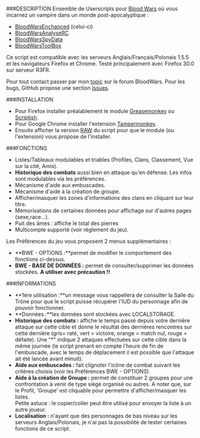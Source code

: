 ###DESCRIPTION
Ensemble de Userscripts pour [Blood Wars](http://www.fr.bloodwars.net) où vous incarnez un vampire dans un monde post-apocalyptique :
* [BloodWarsEnchanced](https://github.com/Ecilam/BloodWarsEnhanced) (celui-ci)
* [BloodWarsAnalyseRC](https://github.com/Ecilam/BloodWarsAnalyseRC)
* [BloodWarsSpyData](https://github.com/Ecilam/BloodWarsSpyData)
* [BloodWarsToolBox](https://github.com/Ecilam/BloodWarsToolBox)

Ce script est compatible avec les serveurs Anglais/Français/Polonais 1.5.5 et les navigateurs Firefox et Chrome. Testé principalement avec Firefox 30.0 sur serveur R3FR.

Pour tout contact passer par mon [topic](http://forum.fr.bloodwars.net/index.php?page=Thread&threadID=204323/) sur le forum BloodWars.
Pour les bugs, GitHub propose une section [Issues](https://github.com/Ecilam/BloodWarsEnhanced/issues).

###INSTALLATION
* Pour Firefox installer préalablement le module [Greasemonkey](https://addons.mozilla.org/fr/firefox/addon/greasemonkey/) ou [Scriptish](https://addons.mozilla.org/en-US/firefox/addon/scriptish/).
* Pour Google Chrome installer l'extension [Tampermonkey](https://chrome.google.com/webstore/detail/dhdgffkkebhmkfjojejmpbldmpobfkfo).
* Ensuite afficher la version [RAW](https://raw.githubusercontent.com/Ecilam/BloodWarsEnhanced/master/BloodWarsEnhanced@bwe.user.js) du script pour que le module (ou l'extension) vous propose de l'installer.

###FONCTIONS
* Listes/Tableaux modulables et triables (Profiles, Clans, Classement, Vue sur la cité, Amis).
* **Historique des combats** aussi bien en attaque qu'en défense. Les infos sont modulables via les préférences.
* Mécanisme d'aide aux embuscades.
* Mécanisme d'aide à la création de groupe.
* Afficher/masquer les zones d'informations des clans en cliquant sur leur titre.
* Mémorisations de certaines données pour affichage sur d'autres pages (sexe,race...).
* Puit des âmes : affiche le total des pierres
* Multicompte supporté (voir réglement du jeu).

Les Préférences du jeu vous proposent 2 menus supplémentaires :
* **BWE - OPTIONS :**permet de modifier le comportement des fonctions ci-dessus.
* **BWE - BASE DE DONNÉES :** permet de consulter/supprimer les données stockées. **A utiliser avec précaution !!**

###INFORMATIONS
* **1ère utilisation :**un message vous rappellera de consulter la Salle du Trône pour que le script puisse récupérer l'IUD du personnage afin de pouvoir fonctionner.
* **Données :**les données sont stockées avec LOCALSTORAGE.
* **Historique des combats :** affiche le temps passé depuis votre dernière attaque sur cette cible et donne le résultat des dernières rencontres sur cette dernière (gris= raté, vert = victoire, orange = match nul, rouge = défaite). Une "*" indique 2 attaques effectuées sur cette cible dans la même journée (le script prenant en compte l'heure de fin de l'embuscade, avec le temps de déplacement il est possible que l'attaque ait été lancée avant minuit).
* **Aide aux embuscades :** fait clignoter l'icône de combat suivant les critères choisis (voir les Préférences BWE - OPTIONS).
* **Aide à la création de Groupe :** permet de constituer 2 groupes pour une confrontation à venir de type siège organisé ou autres. A noter que, sur le Profil, 'Groupe' est cliquable pour permettre d'afficher/masquer les listes.<br>Petite astuce : le copier/coller peut être utilisé pour envoyer la liste à un autre joueur.
* **Localisation :** n'ayant que des personnages de bas niveau sur les serveurs Anglais/Polonais, je n'ai pas la possibilité de tester certaines fonctions de ce script.
